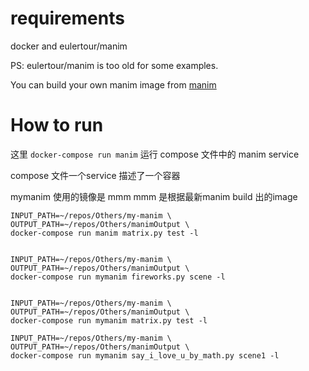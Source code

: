 
# requirements
docker and eulertour/manim

PS: eulertour/manim is too old for some examples.

You can build your own manim image from [manim](https://github.com/3b1b/manim)

# How to run

这里 `docker-compose run manim` 运行 compose 文件中的 manim service

compose 文件一个service 描述了一个容器

mymanim 使用的镜像是 mmm  mmm 是根据最新manim build 出的image

```
INPUT_PATH=~/repos/Others/my-manim \
OUTPUT_PATH=~/repos/Others/manimOutput \
docker-compose run manim matrix.py test -l


INPUT_PATH=~/repos/Others/my-manim \
OUTPUT_PATH=~/repos/Others/manimOutput \
docker-compose run mymanim fireworks.py scene -l


INPUT_PATH=~/repos/Others/my-manim \
OUTPUT_PATH=~/repos/Others/manimOutput \
docker-compose run mymanim matrix.py test -l

INPUT_PATH=~/repos/Others/my-manim \
OUTPUT_PATH=~/repos/Others/manimOutput \
docker-compose run mymanim say_i_love_u_by_math.py scene1 -l
```